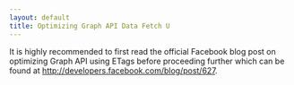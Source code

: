 ```yaml
---
layout: default
title: Optimizing Graph API Data Fetch U
---
```


It is highly recommended to first read the official Facebook blog post on optimizing Graph API using ETags before proceeding further which can be found at http://developers.facebook.com/blog/post/627.